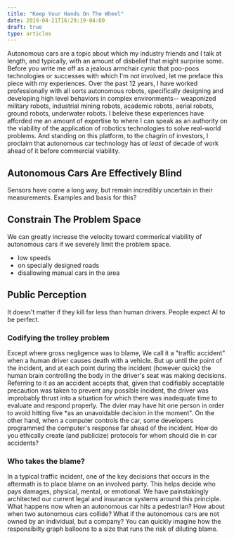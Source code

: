 ```yaml
---
title: "Keep Your Hands On The Wheel"
date: 2019-04-21T16:29:19-04:00
draft: true
type: articles
---
```


Autonomous cars are a topic about which my industry friends and I talk at length, and typically, with an amount of disbelief that might surprise some. Before you write me off as a jealous armchair cynic that poo-poos technologies or successes with which I'm not involved, let me preface this piece with my experiences. Over the past 12 years, I have worked professionally with all sorts autonomous robots, specifically designing and developing high level behaviors in complex environments-- weaponized military robots, industrial mining robots, academic robots, aerial robots, ground robots, underwater robots. I beleive these experiences have afforded me an amount of expertise to where I can speak as an authority on the viability of the application of robotics technologies to solve real-world problems. And standing on this platform, to the chagrin of investors, I proclaim that autonomous car technology has *at least* of decade of work ahead of it before commercial viability.


## Autonomous Cars Are Effectively Blind
Sensors have come a long way, but remain incredibly uncertain in their measurements. Examples and basis for this?
## Constrain The Problem Space
We can greatly increase the velocity toward commerical viability of autonomous cars if we severely limit the problem space. 
- low speeds
- on specially designed roads
- disallowing manual cars in the area
## Public Perception
It doesn't matter if they kill far less than human drivers. People expect AI to be perfect.
### Codifying the trolley problem
Except where gross negligence was to blame, We call it a "traffic accident" when a human driver causes death with a vehicle. But up until the point of the incident, and at each point during the incident (however quick) the human brain controlling the body in the driver's seat was making decisions. Referring to it as an accident accepts that, given that codifiably acceptable precaution was taken to prevent any possible incident, the driver was improbably thrust into a situation for which there was inadequate time to evaluate and respond properly. The dvier may have hit one person in order to avoid hitting five *as an unavoidable decision in the moment". On the other hand, when a computer controls the car, some developers programmed the computer's response far ahead of the incident. How do you ethically create (and publicize) protocols for whom should die in car accidents?
### Who takes the blame?
In a typical traffic incident, one of the key decisions that occurs in the aftermath is to place blame on an involved party. This helps decide who pays damages, physical, mental, or emotional. We have painstakingly architected our current legal and insurance systems around this principle. What happens now when an autonomous car hits a pedestrian? How about when two autonomous cars collide? What if the autonomous cars are not owned by an individual, but a company? You can quickly imagine how the responsibilty graph balloons to a size that runs the risk of diluting blame. 
